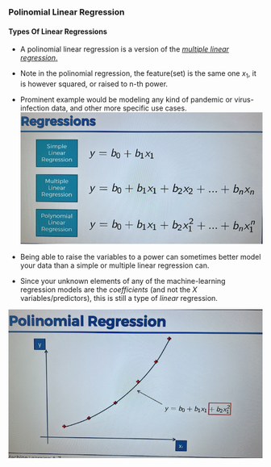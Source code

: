 ### Polinomial Linear Regression

#### Types Of Linear Regressions

- A polinomial linear regression is a version of the [_multiple linear regression_.](./7-multiple-linear-regression.md)
- Note in the polinomial regression, the feature(set) is the same one $x_1$, it is however squared, or raised to n-th power.
- Prominent example would be modeling any kind of pandemic or virus-infection data, and other more specific use cases.
  ![types-of-regressions.png](./images/IMG_6944.png)

- Being able to raise the variables to a power can sometimes better model your data than a simple or multiple linear regression can.
- Since your unknown elements of any of the machine-learning regression models are the _coefficients_ (and not the $X$ variables/predictors), this is still a type of _linear_ regression.

![polinomial-linear-reg.png](./images/IMG_6949.png)
